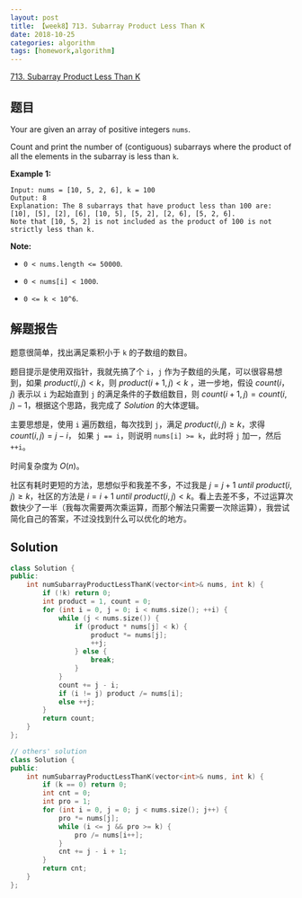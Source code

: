 ```yaml
---
layout: post
title: 【week8】713. Subarray Product Less Than K
date: 2018-10-25
categories: algorithm
tags: [homework,algorithm]
---
```


[713. Subarray Product Less Than K](https://leetcode.com/problems/subarray-product-less-than-k/description/)

<!--more--> 

## 题目

Your are given an array of positive integers `nums`.

Count and print the number of (contiguous) subarrays where the product of all the elements in the subarray is less than `k`.

**Example 1:**

```
Input: nums = [10, 5, 2, 6], k = 100
Output: 8
Explanation: The 8 subarrays that have product less than 100 are: [10], [5], [2], [6], [10, 5], [5, 2], [2, 6], [5, 2, 6].
Note that [10, 5, 2] is not included as the product of 100 is not strictly less than k.
```



**Note:**

* `0 < nums.length <= 50000`.

* `0 < nums[i] < 1000`.

* `0 <= k < 10^6`.

## 解题报告

题意很简单，找出满足乘积小于 `k` 的子数组的数目。

题目提示是使用双指针，我就先搞了个 `i`，`j` 作为子数组的头尾，可以很容易想到，如果 $product(i,j)<k$，则 $product(i+1,j)<k$ ，进一步地，假设 $count(i，j)$ 表示以 `i` 为起始直到 `j` 的满足条件的子数组数目，则 $count(i+1,j)=count(i,j)-1$，根据这个思路，我完成了 *Solution* 的大体逻辑。

主要思想是，使用 `i` 遍历数组，每次找到 `j`，满足 $product(i,j)\ge k$，求得 $count(i,j)=j-i$， 如果 `j == i`，则说明 `nums[i] >= k`，此时将 `j` 加一，然后  `++i`。

时间复杂度为 $O(n)$。

社区有耗时更短的方法，思想似乎和我差不多，不过我是 $j=j+1\ until\ product(i,j)\ge k$，社区的方法是 $i=i+1\ until\ product(i,j)<k$。看上去差不多，不过运算次数快少了一半（我每次需要两次乘运算，而那个解法只需要一次除运算），我尝试简化自己的答案，不过没找到什么可以优化的地方。

## Solution

```cpp
class Solution {
public:
    int numSubarrayProductLessThanK(vector<int>& nums, int k) {
        if (!k) return 0;
        int product = 1, count = 0;
        for (int i = 0, j = 0; i < nums.size(); ++i) {
            while (j < nums.size()) {
                if (product * nums[j] < k) {
                    product *= nums[j];
                    ++j;
                } else {
                    break;
                }
            }
            count += j - i;
            if (i != j) product /= nums[i];
            else ++j;
        }
        return count;
    }
};

// others' solution
class Solution {
public:
    int numSubarrayProductLessThanK(vector<int>& nums, int k) {
        if (k == 0) return 0;
        int cnt = 0;
        int pro = 1;
        for (int i = 0, j = 0; j < nums.size(); j++) {
            pro *= nums[j];
            while (i <= j && pro >= k) {
                pro /= nums[i++];
            }
            cnt += j - i + 1;
        }
        return cnt;
    }
};
```

